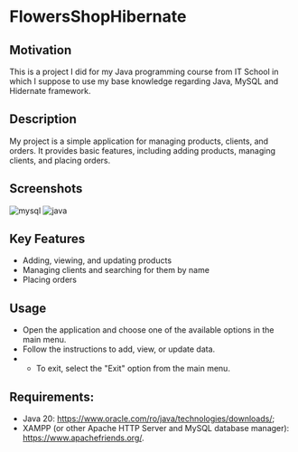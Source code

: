 # FlowersShopHibernate

## Motivation
This is a project I did for my Java programming course from IT School in which I suppose to use my base knowledge regarding Java, MySQL and Hidernate framework.

## Description

My project is a simple application for managing products, clients, and orders. It provides basic features, including adding products, managing clients, and placing orders.

## Screenshots
![mysql](https://github.com/bogdanene06/FlowersShopHibernate/assets/126001778/0c6cc0bb-c1bf-4b30-84e8-62cb705d0939)
![java](https://github.com/bogdanene06/FlowersShopHibernate/assets/126001778/e71fe53c-816a-467f-a8c0-3609e37bd724)

## Key Features

- Adding, viewing, and updating products
- Managing clients and searching for them by name
- Placing orders

## Usage
- Open the application and choose one of the available options in the main menu.
- Follow the instructions to add, view, or update data.
- - To exit, select the "Exit" option from the main menu.


## Requirements:
- Java 20: https://www.oracle.com/ro/java/technologies/downloads/;
- XAMPP (or other Apache HTTP Server and MySQL database manager): https://www.apachefriends.org/.
